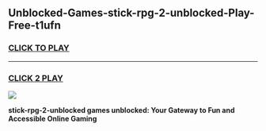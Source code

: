 
## Unblocked-Games-stick-rpg-2-unblocked-Play-Free-t1ufn
<h3>
<a href="https://premium76.site?title=stick-rpg-2-unblocked&ref=23A">CLICK TO PLAY</a></h3>
<hr>

<h3>
<a href="https://premium76.site?title=stick-rpg-2-unblocked&ref=23A">CLICK 2 PLAY</a>
  
</h3>

<a href="https://premium76.site?title=stick-rpg-2-unblocked&ref=23A"><img src="https://clearcache.store/games.png"></a>


**stick-rpg-2-unblocked games unblocked: Your Gateway to Fun and Accessible Online Gaming**
